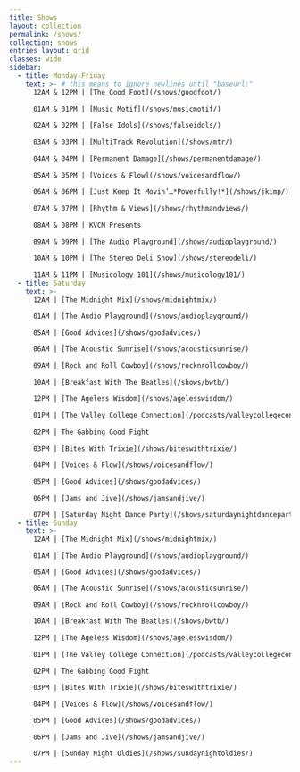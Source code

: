 ```yaml
---
title: Shows
layout: collection
permalink: /shows/
collection: shows
entries_layout: grid
classes: wide
sidebar: 
  - title: Monday-Friday
    text: >- # this means to ignore newlines until "baseurl:"  
      12AM & 12PM | [The Good Foot](/shows/goodfoot/)
      
      01AM & 01PM | [Music Motif](/shows/musicmotif/)
      
      02AM & 02PM | [False Idols](/shows/falseidols/)
      
      03AM & 03PM | [MultiTrack Revolution](/shows/mtr/)
      
      04AM & 04PM | [Permanent Damage](/shows/permanentdamage/)
      
      05AM & 05PM | [Voices & Flow](/shows/voicesandflow/)
      
      06AM & 06PM | [Just Keep It Movin’…*Powerfully!*](/shows/jkimp/)
      
      07AM & 07PM | [Rhythm & Views](/shows/rhythmandviews/)
      
      08AM & 08PM | KVCM Presents
      
      09AM & 09PM | [The Audio Playground](/shows/audioplayground/)
      
      10AM & 10PM | [The Stereo Deli Show](/shows/stereodeli/)
      
      11AM & 11PM | [Musicology 101](/shows/musicology101/)
  - title: Saturday
    text: >-
      12AM | [The Midnight Mix](/shows/midnightmix/)
      
      01AM | [The Audio Playground](/shows/audioplayground/)
      
      05AM | [Good Advices](/shows/goodadvices/)

      06AM | [The Acoustic Sunrise](/shows/acousticsunrise/)
      
      09AM | [Rock and Roll Cowboy](/shows/rocknrollcowboy/)
      
      10AM | [Breakfast With The Beatles](/shows/bwtb/)
      
      12PM | [The Ageless Wisdom](/shows/agelesswisdom/)
      
      01PM | [The Valley College Connection](/podcasts/valleycollegeconnection/)
      
      02PM | The Gabbing Good Fight
      
      03PM | [Bites With Trixie](/shows/biteswithtrixie/)
      
      04PM | [Voices & Flow](/shows/voicesandflow/)
      
      05PM | [Good Advices](/shows/goodadvices/)
      
      06PM | [Jams and Jive](/shows/jamsandjive/)

      07PM | [Saturday Night Dance Party](/shows/saturdaynightdanceparty/)
  - title: Sunday  
    text: >-
      12AM | [The Midnight Mix](/shows/midnightmix/)
      
      01AM | [The Audio Playground](/shows/audioplayground/)

      05AM | [Good Advices](/shows/goodadvices/)

      06AM | [The Acoustic Sunrise](/shows/acousticsunrise/)
      
      09AM | [Rock and Roll Cowboy](/shows/rocknrollcowboy/)
      
      10AM | [Breakfast With The Beatles](/shows/bwtb/)
      
      12PM | [The Ageless Wisdom](/shows/agelesswisdom/)
      
      01PM | [The Valley College Connection](/podcasts/valleycollegeconnection/)
      
      02PM | The Gabbing Good Fight
      
      03PM | [Bites With Trixie](/shows/biteswithtrixie/)
      
      04PM | [Voices & Flow](/shows/voicesandflow/)

      05PM | [Good Advices](/shows/goodadvices/)
      
      06PM | [Jams and Jive](/shows/jamsandjive/)
      
      07PM | [Sunday Night Oldies](/shows/sundaynightoldies/)
---
```

